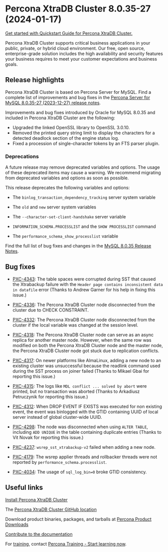 # Percona XtraDB Cluster 8.0.35-27 (2024-01-17)

[Get started with Quickstart Guide for Percona XtraDB Cluster.](../quickstart-overview.md)

Percona XtraDB Cluster supports critical business applications in your public, private, or hybrid cloud environment. Our free, open source, enterprise-grade solution includes the high availability and security features your business requires to meet your customer expectations and business goals.

## Release highlights

Percona XtraDB Cluster is based on Percona Server for MySQL. Find a complete list of improvements and bug fixes in the [Percona Server for MySQL 8.0.35-27 (2023-12-27) release notes](https://docs.percona.com/percona-server/8.0/release-notes/8.0.35-27.html).

Improvements and bug fixes introduced by Oracle for MySQL 8.0.35 and included in Percona XtraDB Cluster are the following:

* Upgraded the linked OpenSSL library to OpenSSL 3.0.10.
* Removed the printed query string limit to display the characters for a detected deadlock section of the engine status log.
* Fixed a procession of single-character tokens by an FTS parser plugin.

### Deprecations

A future release may remove deprecated variables and options. The usage of these deprecated items may cause a warning. We recommend migrating from deprecated variables and options as soon as possible.

This release deprecates the following variables and options:

* The `binlog_transaction_dependency_tracking` server system variable

* The `old` and `new` server system variables

* The `--character-set-client-handshake` server variable

* `INFORMATION_SCHEMA.PROCESSLIST` and the `SHOW PROCESSLIST` command

* The `performance_schema_show_processlist` variable

Find the full list of bug fixes and changes in the [MySQL 8.0.35 Release Notes](https://dev.mysql.com/doc/relnotes/mysql/8.0/en/news-8-0-35.html).

## Bug fixes

* [PXC-4343](https://perconadev.atlassian.net/browse/PXC-4343): The table spaces were corrupted during SST that caused the Xtrabackup failure with the `Header page contains inconsistent data in datafile` error (Thanks to Andrew Garner for his help in fixing this issue.)

* [PXC-4336](https://perconadev.atlassian.net/browse/PXC-4336): The Percona XtraDB Cluster node disconnected from the cluster due to CHECK CONSTRAINT.

* [PXC-4332](https://perconadev.atlassian.net/browse/PXC-4332): The Percona XtraDB Cluster node disconnected from the cluster if the local variable was changed at the session level.

* [PXC-4318](https://perconadev.atlassian.net/browse/PXC-4318): The Percona XtraDB Cluster node can serve as an async replica for another master node. However, when the same row was modified on both the Percona XtraDB Cluster node and the master node, the Percona XtraDB Cluster node got stuck due to replication conflicts.

* [PXC-4317](https://perconadev.atlassian.net/browse/PXC-4317): On newer platforms like AlmaLinux, adding a new node to an existing cluster was unsuccessful because the readlink command used during the SST process on joiner failed (Thanks to Mikael Gbai for reporting this issue.)

* [PXC-4315](https://perconadev.atlassian.net/browse/PXC-4315): The logs like `MDL conflict ... solved by abort` were printed, but no transaction was aborted (Thanks to Arkadiusz Petruczynik for reporting this issue.)

* [PXC-4312](https://perconadev.atlassian.net/browse/PXC-4312): When DROP EVENT IF EXISTS was executed for non existing event, the event was binlogged with the GTID containing UUID of local server instead of global cluster-wide UUID.

* [PXC-4298](https://perconadev.atlassian.net/browse/PXC-4298): The node was disconnected when using `ALTER TABLE`, including `ADD UNIQUE` in the table containing duplicate entries (Thanks to Vit Novak for reporting this issue.)

* [PXC-4237](https://perconadev.atlassian.net/browse/PXC-4237): `wsrep_sst_xtrabackup-v2` failed when adding a new node.

* [PXC-4179](https://perconadev.atlassian.net/browse/PXC-4179): The wsrep applier threads and rollbacker threads were not reported by `performance_schema.processlist`.

* [PXC-4034](https://perconadev.atlassian.net/browse/PXC-4034): The usage of `sql_log_bin=0` broke GTID consistency.

## Useful links

[Install Percona XtraDB Cluster](../install-index.md)

The [Percona XtraDB Cluster GitHub location](https://github.com/percona/percona-xtradb-cluster)

Download product binaries, packages, and tarballs at [Percona Product Downloads](https://www.percona.com/downloads)

[Contribute to the documentation](https://github.com/percona/pxc-docs/blob/8.0/contributing.md)

For [training](https://www.percona.com/training), contact [Percona Training - Start learning now](https://learn.percona.com/contact-me).
